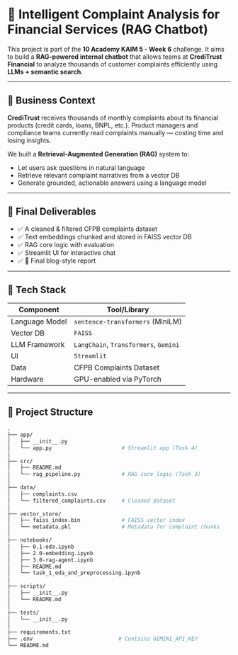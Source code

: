 # 🧠 Intelligent Complaint Analysis for Financial Services (RAG Chatbot)

This project is part of the **10 Academy KAIM 5 - Week 6** challenge. It aims to build a **RAG-powered internal chatbot** that allows teams at **CrediTrust Financial** to analyze thousands of customer complaints efficiently using **LLMs + semantic search**.

---

## 🧠 Business Context

**CrediTrust** receives thousands of monthly complaints about its financial products (credit cards, loans, BNPL, etc.). Product managers and compliance teams currently read complaints manually — costing time and losing insights.

We built a **Retrieval-Augmented Generation (RAG)** system to:
- Let users ask questions in natural language
- Retrieve relevant complaint narratives from a vector DB
- Generate grounded, actionable answers using a language model

---

## 🚀 Final Deliverables

- ✅ A cleaned & filtered CFPB complaints dataset
- ✅ Text embeddings chunked and stored in FAISS vector DB
- ✅ RAG core logic with evaluation
- ✅ Streamlit UI for interactive chat
- ✅ 📄 Final blog-style report

---

## 🧰 Tech Stack

| Component      | Tool/Library                        |
|----------------|-------------------------------------|
| Language Model | `sentence-transformers` (MiniLM)    |
| Vector DB      | `FAISS`                             |
| LLM Framework  | `LangChain`, `Transformers`, `Gemini`|
| UI             | `Streamlit`                         |
| Data           | CFPB Complaints Dataset             |
| Hardware       | GPU-enabled via PyTorch             |

---

## 📁 Project Structure

```bash
.
├── app/
│   ├── __init__.py
│   └── app.py                      # Streamlit app (Task 4)
│
├── src/
│   ├── README.md
│   └── rag_pipeline.py             # RAG core logic (Task 3)
│
├── data/
│   ├── complaints.csv
│   └── filtered_complaints.csv     # Cleaned dataset
│
├── vector_store/
│   ├── faiss_index.bin             # FAISS vector index
│   └── metadata.pkl                # Metadata for complaint chunks
│
├── notebooks/
│   ├── 0.1-eda.ipynb
│   ├── 2.0-embedding.ipynb
│   ├── 3.0-rag-agent.ipynb
│   ├── README.md
│   └── task_1_eda_and_preprocessing.ipynb
│
├── scripts/
│   ├── __init__.py
│   └── README.md
│
├── tests/
│   └── __init__.py
│
├── requirements.txt
├── .env                           # Contains GEMINI_API_KEY
└── README.md
```
